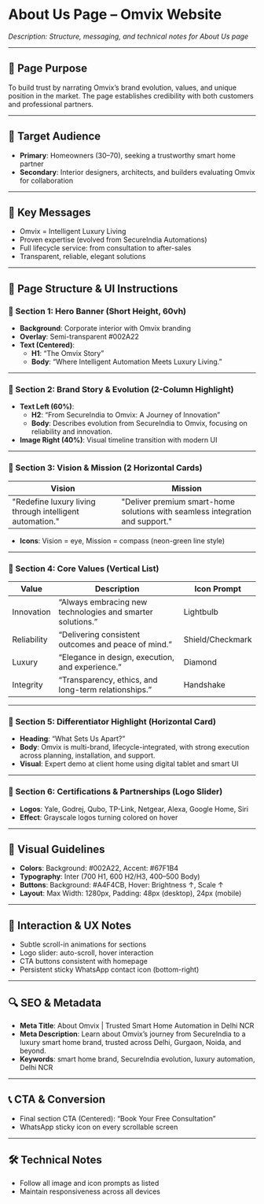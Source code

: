 # About Us Page – Omvix Website

_Description: Structure, messaging, and technical notes for About Us page_

---

## 🏢 Page Purpose

To build trust by narrating Omvix’s brand evolution, values, and unique position in the market. The page establishes credibility with both customers and professional partners.

---

## 👥 Target Audience

- **Primary**: Homeowners (30–70), seeking a trustworthy smart home partner
- **Secondary**: Interior designers, architects, and builders evaluating Omvix for collaboration

---

## 🔑 Key Messages

- Omvix = Intelligent Luxury Living
- Proven expertise (evolved from SecureIndia Automations)
- Full lifecycle service: from consultation to after-sales
- Transparent, reliable, elegant solutions

---

## 🧱 Page Structure & UI Instructions

### 🔹 Section 1: Hero Banner (Short Height, 60vh)

- **Background**: Corporate interior with Omvix branding
- **Overlay**: Semi-transparent #002A22
- **Text (Centered)**:
  - **H1**: “The Omvix Story”
  - **Body**: “Where Intelligent Automation Meets Luxury Living.”

---

### 🔹 Section 2: Brand Story & Evolution (2-Column Highlight)

- **Text Left (60%)**:
  - **H2**: “From SecureIndia to Omvix: A Journey of Innovation”
  - **Body**: Describes evolution from SecureIndia to Omvix, focusing on reliability and innovation.
- **Image Right (40%)**: Visual timeline transition with modern UI

---

### 🔹 Section 3: Vision & Mission (2 Horizontal Cards)

| Vision             | Mission                                                                   |
|--------------------|---------------------------------------------------------------------------|
| "Redefine luxury living through intelligent automation." | "Deliver premium smart-home solutions with seamless integration and support." |

- **Icons**: Vision = eye, Mission = compass (neon-green line style)

---

### 🔹 Section 4: Core Values (Vertical List)

| Value      | Description                                                       | Icon Prompt       |
|------------|-------------------------------------------------------------------|-------------------|
| Innovation | “Always embracing new technologies and smarter solutions.”        | Lightbulb         |
| Reliability| “Delivering consistent outcomes and peace of mind.”              | Shield/Checkmark  |
| Luxury     | “Elegance in design, execution, and experience.”                 | Diamond           |
| Integrity  | “Transparency, ethics, and long-term relationships.”             | Handshake         |

---

### 🔹 Section 5: Differentiator Highlight (Horizontal Card)

- **Heading**: “What Sets Us Apart?”
- **Body**: Omvix is multi-brand, lifecycle-integrated, with strong execution across planning, installation, and support.
- **Visual**: Expert demo at client home using digital tablet and smart UI

---

### 🔹 Section 6: Certifications & Partnerships (Logo Slider)

- **Logos**: Yale, Godrej, Qubo, TP-Link, Netgear, Alexa, Google Home, Siri
- **Effect**: Grayscale logos turning colored on hover

---

## 🎨 Visual Guidelines

- **Colors**: Background: #002A22, Accent: #67F1B4
- **Typography**: Inter (700 H1, 600 H2/H3, 400–500 Body)
- **Buttons**: Background: #A4F4CB, Hover: Brightness ↑, Scale ↑
- **Layout**: Max Width: 1280px, Padding: 48px (desktop), 24px (mobile)

---

## 🧭 Interaction & UX Notes

- Subtle scroll-in animations for sections
- Logo slider: auto-scroll, hover interaction
- CTA buttons consistent with homepage
- Persistent sticky WhatsApp contact icon (bottom-right)

---

## 🔍 SEO & Metadata

- **Meta Title**: About Omvix | Trusted Smart Home Automation in Delhi NCR
- **Meta Description**: Learn about Omvix’s journey from SecureIndia to a luxury smart home brand, trusted across Delhi, Gurgaon, Noida, and beyond.
- **Keywords**: smart home brand, SecureIndia evolution, luxury automation, Delhi NCR

---

## 📞 CTA & Conversion

- Final section CTA (Centered): “Book Your Free Consultation”
- WhatsApp sticky icon on every scrollable screen

---

## 🛠 Technical Notes

- Follow all image and icon prompts as listed
- Maintain responsiveness across all devices
